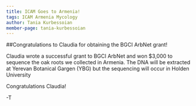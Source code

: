 ```yaml
---
title: ICAM Goes to Armenia!
tags: ICAM Armenia Mycology
author: Tania Kurbessoian
member-page: tania-kurbessoian
---
```


##Congratulations to Claudia for obtaining the BGCI ArbNet grant!

Claudia wrote a successful grant to BGCI ArbNet and won $3,000 to sequence the oak roots we collected in Armenia. 
The DNA will be extracted at Yerevan Botanical Gargen (YBG) but the sequencing will occur in Holden University

Congratulations Claudia!

-T
